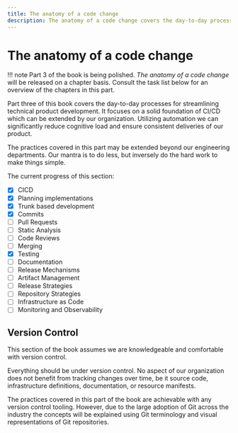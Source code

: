```yaml
---
title: The anatomy of a code change
description: The anatomy of a code change covers the day-to-day processes for streamlining technical product development. It focuses on a solid foundation of CI/CD which can be extended by our organization. Utilizing automation we can reduce cognitive load and ensure consistent deliveries of our product.
---
```


# The anatomy of a code change

!!! note
    Part 3 of the book is being polished. *The anatomy of a code change* will be released on a chapter basis. Consult the task list below for an overview of the chapters in this part.

Part three of this book covers the day-to-day processes for streamlining technical product development. It focuses on a solid foundation of CI/CD which can be extended by our organization. Utilizing automation we can <!-- vale write-good.Weasel = NO -->significantly<!-- vale write-good.Weasel = YES --> reduce cognitive load and ensure consistent deliveries of our product.

The practices covered in this part may be extended beyond our engineering departments. Our mantra is to do less, but inversely do the hard work to make things <!-- vale alex.Condescending = NO -->simple<!-- vale alex.Condescending = YES -->.

The current progress of this section:

- [x] CICD
- [x] Planning implementations
- [x] Trunk based development
- [x] Commits
- [ ] Pull Requests
- [ ] Static Analysis
- [ ] Code Reviews
- [ ] Merging
- [x] Testing
- [ ] Documentation
- [ ] Release Mechanisms
- [ ] Artifact Management
- [ ] Release Strategies
- [ ] Repository Strategies
- [ ] Infrastructure as Code
- [ ] Monitoring and Observability

## Version Control

This section of the book assumes we are knowledgeable and comfortable with version control. 

Everything should be under version control. No aspect of our organization does not benefit from tracking changes over time, be it source code, infrastructure definitions, documentation, or resource manifests.

The practices covered in this part of the book are achievable with any version control tooling. However, due to the large adoption of Git across the industry the concepts will be explained using Git terminology and visual representations of Git repositories.
